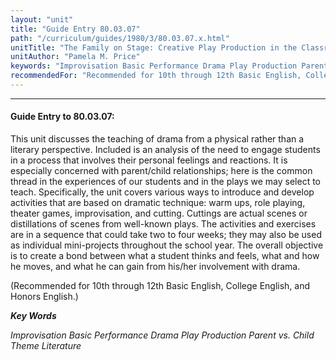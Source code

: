 ```yaml
---
layout: "unit"
title: "Guide Entry 80.03.07"
path: "/curriculum/guides/1980/3/80.03.07.x.html"
unitTitle: "The Family on Stage: Creative Play Production in the Classroom"
unitAuthor: "Pamela M. Price"
keywords: "Improvisation Basic Performance Drama Play Production Parent vs. Child Theme Literature"
recommendedFor: "Recommended for 10th through 12th Basic English, College English, and Honors English."
---
```

<body>
<hr/>
 <h4>
  Guide Entry to 80.03.07:
 </h4>
 This unit discusses the teaching of drama from a physical rather than a literary perspective.  Included is an analysis of the need to engage students in a process that involves their personal feelings and reactions.  It is especially concerned with parent/child relationships; here is the common thread in the experiences of our students and in the plays we may select to teach.  Specifically, the unit covers various ways to introduce and develop activities that are based on dramatic technique: warm ups, role playing, theater games, improvisation, and cutting.  Cuttings are actual scenes or distillations of scenes from well-known plays.  The activities and exercises are in a sequence that could take two to four weeks; they may also be used as individual mini-projects throughout the school year.  The overall objective is to create a bond between what a student thinks and feels, what and how he moves, and what he can gain from his/her involvement with drama.
 <p>
  (Recommended for 10th through 12th Basic English, College English, and Honors English.)
 </p>
<p>
  <b>
   <i>
    Key Words
   </i>
  </b>
  <br/>
 </p>
 <p>
  <i>
   Improvisation Basic Performance Drama Play Production Parent vs. Child Theme Literature
  </i>
 </p>

</body>